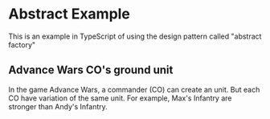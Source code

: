 # Abstract Example

This is an example in TypeScript of using the design pattern called "abstract factory"

## Advance Wars CO's ground unit

In the game Advance Wars, a commander (CO) can create an unit. But each CO have variation of the same unit. 
For example, Max's Infantry are stronger than Andy's Infantry.
